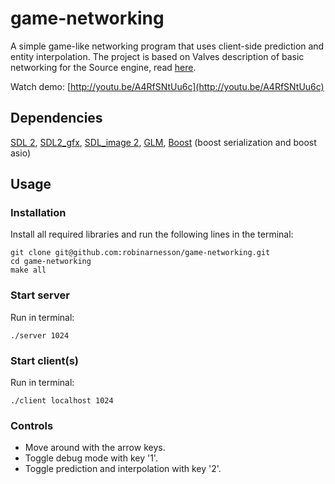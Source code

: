 # game-networking

A simple game-like networking program that uses client-side prediction and entity interpolation. The project is based on Valves description of basic networking for the Source engine, read [here](https://developer.valvesoftware.com/wiki/Source_Multiplayer_Networking).

Watch demo:
[http://youtu.be/A4RfSNtUu6c](http://youtu.be/A4RfSNtUu6c)

## Dependencies
[SDL 2](https://www.libsdl.org/download-2.0.php), [SDL2_gfx](http://cms.ferzkopp.net/index.php/software/13-sdl-gfx), [SDL\_image 2](https://www.libsdl.org/projects/SDL_image/), [GLM](http://glm.g-truc.net/0.9.6/index.html), [Boost](http://www.boost.org/) (boost serialization and boost asio)

## Usage
### Installation
Install all required libraries and run the following lines in the terminal:
```
git clone git@github.com:robinarnesson/game-networking.git
cd game-networking
make all
```
### Start server
Run in terminal:
```
./server 1024
```
### Start client(s)
Run in terminal:
```
./client localhost 1024
```
### Controls
* Move around with the arrow keys.
* Toggle debug mode with key '1'.
* Toggle prediction and interpolation with key '2'.